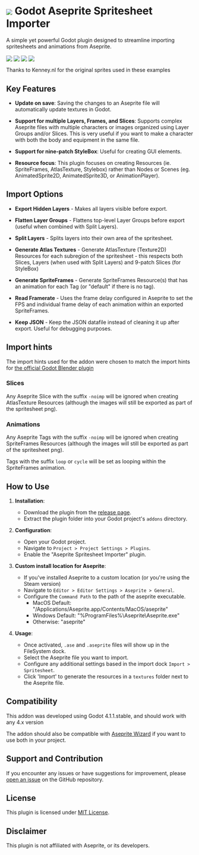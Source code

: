 
# <img align="center" src="./icon.png" /> Godot Aseprite Spritesheet Importer

A simple yet powerful Godot plugin designed to streamline importing spritesheets and animations from Aseprite.

<img align="center" src="./screenshots/aseprite.gif" />

<img align="center" src="./screenshots/atlas_textures.gif" />

<img align="center" src="./screenshots/spriteframes.gif" />

<img align="center" src="./screenshots/stylebox.gif" />

Thanks to Kenney.nl for the original sprites used in these examples

## Key Features

- **Update on save**: Saving the changes to an Aseprite file will automatically update textures in Godot.

- **Support for multiple Layers, Frames, and Slices**: Supports complex Aseprite files with multiple characters or images organized using Layer Groups and/or Slices. This is very useful if you want to make a character with both the body and equipment in the same file.

- **Support for nine-patch StyleBox**: Useful for creating GUI elements.

- **Resource focus**: This plugin focuses on creating Resources (ie. SpriteFrames, AtlasTexture, Stylebox) rather than Nodes or Scenes (eg. AnimatedSprite2D, AnimatedSprite3D, or AnimationPlayer).

## Import Options

- **Export Hidden Layers** - Makes all layers visible before export.

- **Flatten Layer Groups** - Flattens top-level Layer Groups before export (useful when combined with Split Layers).

- **Split Layers** - Splits layers into their own area of the spritesheet.

- **Generate Atlas Textures** - Generate AtlasTexture (Texture2D) Resources for each subregion of the spritesheet - this respects both Slices, Layers (when used with Split Layers) and 9-patch Slices (for StyleBox)

- **Generate SpriteFrames** - Generate SpriteFrames Resource(s) that has an animation for each Tag (or "default" if there is no tag).

- **Read Framerate** - Uses the frame delay configured in Aseprite to set the FPS and individual frame delay of each animation within an exported SpriteFrames.

- **Keep JSON** - Keep the JSON datafile instead of cleaning it up after export. Useful for debugging purposes.

## Import hints

The import hints used for the addon were chosen to match the import hints for [the official Godot Blender plugin](https://docs.godotengine.org/en/stable/tutorials/assets_pipeline/importing_scenes.html#import-hints)

### Slices

Any Aseprite Slice with the suffix `-noimp` will be ignored when creating AtlasTexture Resources (although the images will still be exported as part of the spritesheet png).

### Animations

Any Aseprite Tags with the suffix `-noimp` will be ignored when creating SpriteFrames Resources (although the images will still be exported as part of the spritesheet png).

Tags with the suffix `loop` or `cycle` will be set as looping within the SpriteFrames animation.

## How to Use

1. **Installation**:
   - Download the plugin from the [release page](https://github.com/colinheathman/godot-aseprite-spritesheet-importer/releases).
   - Extract the plugin folder into your Godot project's `addons` directory.

2. **Configuration**:
   - Open your Godot project.
   - Navigate to `Project > Project Settings > Plugins`.
   - Enable the "Aseprite Spritesheet Importer" plugin.

3. **Custom install location for Aseprite**:
   - If you've installed Aseprite to a custom location (or you're using the Steam version)
   - Navigate to `Editor > Editor Settings > Aseprite > General`.
   - Configure the `Command Path` to the path of the aseprite executable.
	   - MacOS Default: "/Applications/Aseprite.app/Contents/MacOS/aseprite"
	   - Windows Default: "%ProgramFiles%\\Aseprite\\Aseprite.exe"
	   - Otherwise: "aseprite"

4. **Usage**:
   - Once activated, `.ase` and `.aseprite` files will show up in the FileSystem dock.
   - Select the Aseprite file you want to import.
   - Configure any additional settings based in the import dock `Import > Spritesheet`.
   - Click 'Import' to generate the resources in a `textures` folder next to the Aseprite file.

## Compatibility

This addon was developed using Godot 4.1.1.stable, and should work with any 4.x version

The addon should also be compatible with [Aseprite Wizard](https://github.com/viniciusgerevini/godot-aseprite-wizard) if you want to use both in your project.

## Support and Contribution

If you encounter any issues or have suggestions for improvement, please [open an issue](https://github.com/colinheathman/godot-aseprite-spritesheet-importer/issues) on the GitHub repository.

## License

This plugin is licensed under [MIT License](https://github.com/colinheathman/godot-aseprite-spritesheet-importer/blob/main/LICENSE).

## Disclaimer

This plugin is not affiliated with Aseprite, or its developers.
